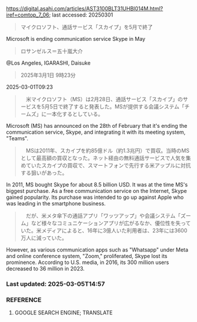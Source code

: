 https://digital.asahi.com/articles/AST3100BLT31UHBI014M.html?iref=comtop_7_06; last accessed: 20250301

> マイクロソフト、通話サービス「スカイプ」を5月で終了

Microsoft is ending communication service Skype in May

> ロサンゼルス＝五十嵐大介

@Los Angeles, IGARASHI, Daisuke

> 2025年3月1日 9時23分

2025-03-01T09:23

> 　米マイクロソフト（MS）は2月28日、通話サービス「スカイプ」のサービスを5月5日で終了すると発表した。MSが提供する会議システム「チームズ」に一本化するとしている。

Microsoft (MS) has announced on the 28th of February that it's ending the communication service, Skype, and integrating it with its meeting system, "Teams".

> 　MSは2011年、スカイプを約85億ドル（約1.3兆円）で買収。当時のMSとして最高額の買収となった。ネット経由の無料通話サービスで人気を集めていたスカイプの買収で、スマートフォンで先行する米アップルに対抗する狙いがあった。

In 2011, MS bought Skype for about 8.5 billion USD. It was at the time MS's biggest purchase. As a free communication service on the Internet, Skype gained popularity. Its purchase was intended to go up against Apple who was leading in the smartphone business.

> 　だが、米メタ傘下の通話アプリ「ワッツアップ」や会議システム「ズーム」など様々なコミュニケーションアプリが広がるなか、優位性を失っていた。米メディアによると、16年に3億人いた利用者は、23年には3600万人に減っていた。

However, as various communication apps such as "Whatsapp" under Meta and online conference system, "Zoom," proliferated, Skype lost its prominence. According to U.S. media, in 2016, its 300 million users decreased to 36 million in 2023.

### Last updated: 2025-03-05T14:57

### REFERENCE

1) GOOGLE SEARCH ENGINE; TRANSLATE